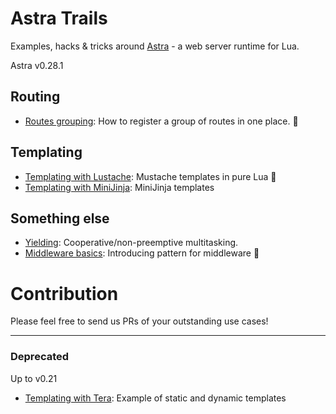 # Astra Trails
Examples, hacks &amp; tricks around [Astra](https://github.com/ArkForgeLabs/Astra) - a web server runtime for Lua.

Astra v0.28.1

## Routing
- [Routes grouping](routes-grouping): How to register a group of routes in one place. 💫

## Templating
- [Templating with Lustache](templating-lua): Mustache templates in pure Lua 💫
- [Templating with MiniJinja](templating-minijinja): MiniJinja templates

## Something else
- [Yielding](yield): Cooperative/non-preemptive multitasking.
- [Middleware basics](middleware-basic): Introducing pattern for middleware 💫

# Contribution
Please feel free to send us PRs of your outstanding use cases!

---


### Deprecated

Up to v0.21
- [Templating with Tera](templating-tera): Example of static and dynamic templates

